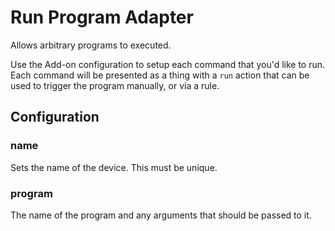 # Run Program Adapter

Allows arbitrary programs to executed.

Use the Add-on configuration to setup each command that you'd like to run. Each command will be presented as a thing with a `run` action that
can be used to trigger the program manually, or via a rule.

## Configuration

### name

Sets the name of the device. This must be unique.

### program

The name of the program and any arguments that should be passed to it.
